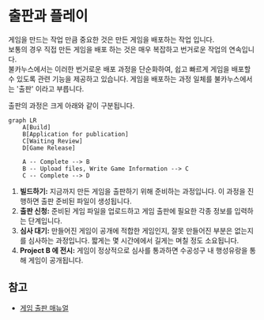 # 출판과 플레이

게임을 만드는 작업 만큼 중요한 것은 만든 게임을 배포하는 작업 입니다.    
보통의 경우 직접 만든 게임을 배포 하는 것은 매우 복잡하고 번거로운 작업의 연속입니다.  
불카누스에서는 이러한 번거로운 배포 과정을 단순화하여, 쉽고 빠르게 게임을 배포할 수 있도록 관련 기능을 제공하고 있습니다.
게임을 배포하는 과정 일체를 불카누스에서는 '출판' 이라고 부릅니다. 

출판의 과정은 크게 아래와 같이 구분됩니다.

```mermaid
graph LR
    A[Build]
    B[Application for publication]
    C[Waiting Review]
    D[Game Release]   
    
    A -- Complete --> B
    B -- Upload files, Write Game Information --> C
    C -- Complete --> D    
```

1. **빌드하기:** 지금까지 만든 게임을 출판하기 위해 준비하는 과정입니다. 이 과정을 진행하면 출판 준비된 파일이 생성됩니다. 
2. **출판 신청:** 준비된 게임 파일을 업로드하고 게임 출판에 필요한 각종 정보를 입력하는 단계입니다. 
3. **심사 대기:** 만들어진 게임이 공개에 적합한 게임인지, 잘못 만들어진 부분은 없는지를 심사하는 과정입니다. 짧게는 몇 시간에에서 길게는 며칠 정도 소요됩니다. 
4. **Project B 에 전시:** 게임이 정상적으로 심사를 통과하면 수공성구 내 행성유랑을 통해 게임이 공개됩니다. 


## 참고
- [게임 출판 매뉴얼](Publish-MOD.md)
